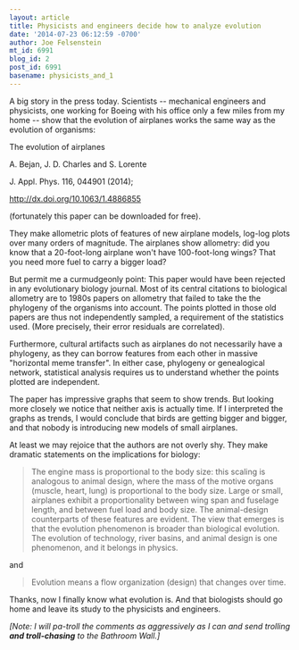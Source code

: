 ```yaml
---
layout: article
title: Physicists and engineers decide how to analyze evolution
date: '2014-07-23 06:12:59 -0700'
author: Joe Felsenstein
mt_id: 6991
blog_id: 2
post_id: 6991
basename: physicists_and_1
---
```

A big story in the press today.  Scientists -- mechanical engineers and physicists, one working for Boeing with his office only a few miles from my home -- show that the evolution of airplanes works the same way as the evolution of organisms:


<div markdown="block" style="text-align: left;">
The evolution of airplanes

A. Bejan, J. D. Charles and S. Lorente

J. Appl. Phys. 116, 044901 (2014);

http://dx.doi.org/10.1063/1.4886855
</div>


(fortunately this paper can be downloaded for free).

They make allometric plots of features of new airplane models, log-log plots over many orders of magnitude.  The airplanes show allometry: did you know that a 20-foot-long airplane won't have 100-foot-long wings?   That you need more fuel to carry a bigger load?

But permit me a curmudgeonly point: This paper would have been rejected in any evolutionary biology journal.  Most of its central citations to biological allometry are to 1980s papers on allometry that failed to take the the phylogeny of the organisms into account.  The points plotted in those old papers are thus not independently sampled, a requirement of the statistics used.  (More precisely, their error residuals are correlated).

Furthermore, cultural artifacts such as airplanes do not necessarily have a phylogeny, as they can borrow features from each other in massive "horizontal meme transfer".  In either case, phylogeny or genealogical network, statistical analysis requires us to understand whether the points plotted are independent.

The paper has impressive graphs that seem to show trends.  But looking more closely we notice that neither axis is actually time.  If I interpreted the graphs as trends, I would conclude that birds are getting bigger and bigger, and that nobody is introducing new models of small airplanes.

At least we may rejoice that the authors are not overly shy.  They make dramatic statements on the implications for biology:

> The engine mass is proportional to the body size: this scaling is analogous to animal design, where the mass of the motive organs (muscle, heart, lung) is proportional to the body size. Large or small, airplanes exhibit a proportionality between wing span and fuselage length, and between fuel load and body size. The animal-design counterparts of these features are evident. The view that emerges is that the evolution phenomenon is broader than biological evolution. The evolution of technology, river basins, and animal design is one phenomenon, and it belongs in physics.

and

> Evolution means a flow organization (design) that changes over time.

Thanks, now I finally know what evolution is.  And that biologists should go home and leave its study to the physicists and engineers.

_\[Note: I will pa-troll the comments as aggressively as I can and send trolling **and troll-chasing** to the Bathroom Wall.\]_
